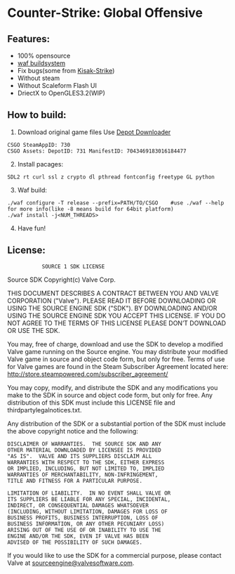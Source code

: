 # Counter-Strike: Global Offensive

## Features:
- 100% opensource
- [waf buildsystem](https://waf.io)
- Fix bugs(some from [Kisak-Strike](https://github.com/swagsoftware/Kisak-Strike))
- Without steam
- Without Scaleform Flash UI
- DriectX to OpenGLES3.2(WIP)

## How to build:
1. Download original game files
Use [Depot Downloader](https://github.com/SteamRE/DepotDownloader)
```
CSGO SteamAppID: 730
CSGO Assets: DepotID: 731 ManifestID: 7043469183016184477
```

2. Install pacages:
```
SDL2 rt curl ssl z crypto dl pthread fontconfig freetype GL python
```

3. Waf build:
```
./waf configure -T release --prefix=PATH/TO/CSGO	#use ./waf --help for more info(like -8 means build for 64bit platform)
./waf install -j<NUM_THREADS>
```
4. Have fun!

## License:

               SOURCE 1 SDK LICENSE

Source SDK Copyright(c) Valve Corp.  

THIS DOCUMENT DESCRIBES A CONTRACT BETWEEN YOU AND VALVE 
CORPORATION ("Valve").  PLEASE READ IT BEFORE DOWNLOADING OR USING 
THE SOURCE ENGINE SDK ("SDK"). BY DOWNLOADING AND/OR USING THE 
SOURCE ENGINE SDK YOU ACCEPT THIS LICENSE. IF YOU DO NOT AGREE TO 
THE TERMS OF THIS LICENSE PLEASE DON’T DOWNLOAD OR USE THE SDK.  

  You may, free of charge, download and use the SDK to develop a modified Valve game 
running on the Source engine.  You may distribute your modified Valve game in source and 
object code form, but only for free. Terms of use for Valve games are found in the Steam 
Subscriber Agreement located here: http://store.steampowered.com/subscriber_agreement/ 

  You may copy, modify, and distribute the SDK and any modifications you make to the 
SDK in source and object code form, but only for free.  Any distribution of this SDK must 
include this LICENSE file and thirdpartylegalnotices.txt.  
 
  Any distribution of the SDK or a substantial portion of the SDK must include the above 
copyright notice and the following: 

    DISCLAIMER OF WARRANTIES.  THE SOURCE SDK AND ANY 
    OTHER MATERIAL DOWNLOADED BY LICENSEE IS PROVIDED 
    "AS IS".  VALVE AND ITS SUPPLIERS DISCLAIM ALL 
    WARRANTIES WITH RESPECT TO THE SDK, EITHER EXPRESS 
    OR IMPLIED, INCLUDING, BUT NOT LIMITED TO, IMPLIED 
    WARRANTIES OF MERCHANTABILITY, NON-INFRINGEMENT, 
    TITLE AND FITNESS FOR A PARTICULAR PURPOSE.  

    LIMITATION OF LIABILITY.  IN NO EVENT SHALL VALVE OR 
    ITS SUPPLIERS BE LIABLE FOR ANY SPECIAL, INCIDENTAL, 
    INDIRECT, OR CONSEQUENTIAL DAMAGES WHATSOEVER 
    (INCLUDING, WITHOUT LIMITATION, DAMAGES FOR LOSS OF 
    BUSINESS PROFITS, BUSINESS INTERRUPTION, LOSS OF 
    BUSINESS INFORMATION, OR ANY OTHER PECUNIARY LOSS) 
    ARISING OUT OF THE USE OF OR INABILITY TO USE THE 
    ENGINE AND/OR THE SDK, EVEN IF VALVE HAS BEEN 
    ADVISED OF THE POSSIBILITY OF SUCH DAMAGES.  
 
       
If you would like to use the SDK for a commercial purpose, please contact Valve at 
sourceengine@valvesoftware.com.
